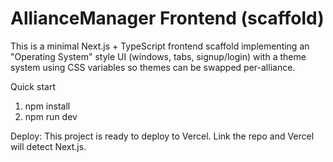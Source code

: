# AllianceManager Frontend (scaffold)

This is a minimal Next.js + TypeScript frontend scaffold implementing an "Operating System" style UI (windows, tabs, signup/login) with a theme system using CSS variables so themes can be swapped per-alliance.

Quick start

1. npm install
2. npm run dev

Deploy: This project is ready to deploy to Vercel. Link the repo and Vercel will detect Next.js.
